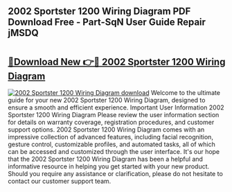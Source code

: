 ## 2002 Sportster 1200 Wiring Diagram PDF Download Free - Part-SqN User Guide Repair jMSDQ

# <h2><a href="http://dfpr8w6.blite.top/?on=2002+Sportster+1200+Wiring+Diagram">🔗Download New 👉🔴 2002 Sportster 1200 Wiring Diagram</a></h2>

[![2002 Sportster 1200 Wiring Diagram download](https://i.imgur.com/lujVjoI.png)](http://dfpr8w6.blite.top/?on=2002+Sportster+1200+Wiring+Diagram)
Welcome to the ultimate guide for your new 2002 Sportster 1200 Wiring Diagram, designed to ensure a smooth and efficient experience. Important User Information 2002 Sportster 1200 Wiring Diagram Please review the user information section for details on warranty coverage, registration procedures, and customer support options. 2002 Sportster 1200 Wiring Diagram comes with an impressive collection of advanced features, including facial recognition, gesture control, customizable profiles, and automated tasks, all of which can be accessed and customized through the user interface. It's our hope that the 2002 Sportster 1200 Wiring Diagram has been a helpful and informative resource in helping you get started with your new product. Should you require any assistance or clarification, please do not hesitate to contact our customer support team.
